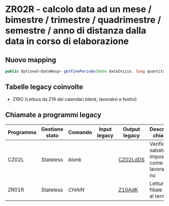# ZR02R - calcolo data ad un mese / bimestre / trimestre / quadrimestre / semestre / anno di distanza dalla data in corso di elaborazione

## Nuovo mapping
```java
public Optional<DataResp> getFinePeriodo(Date dataInizio, long quantità)
```

## Tabelle legacy coinvolte
- Z19O (Lettura da Z19 dei calendari *blank*, lavorativi e festivi)

## Chiamate a programmi legacy

| Programma | Gestione stato | Comando | Input legacy | Output legacy           | Descrizione chiamata                                       | Nuovo Mapping     |
| --------- | -------------- | ------- | ------------ | ----------------------- | ---------------------------------------------------------- | ----------------- |
| CZ02L     | Stateless      | *blank* |              | [CZ02LdDS](CZ02LdDS.md) | Verifica se sabato sia impostato come data lavorativa o no | [CZ02L](CZ02L.md) |
| ZR01R     | Stateless      | *CHAIN* |              | [Z10AdK](Z10AdK.md)     | Lettura filiale legata al terminale                        | [Z11Z](Z11Z.md)   |